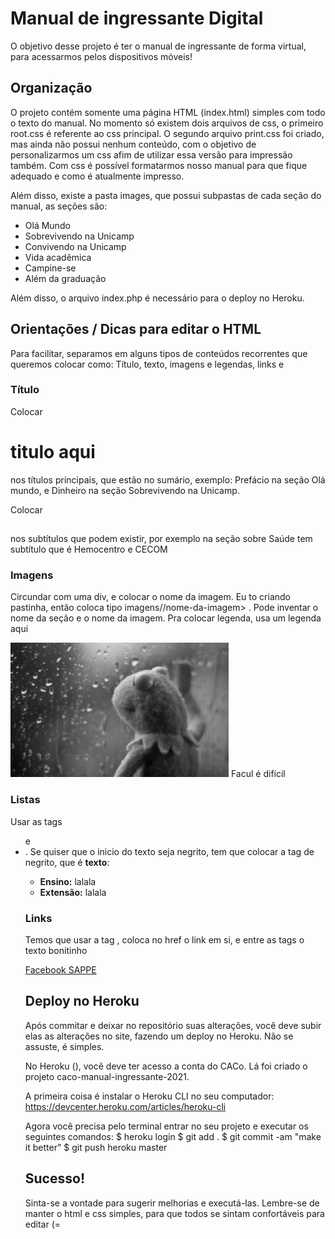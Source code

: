 # Manual de ingressante Digital

O objetivo desse projeto é ter o manual de ingressante de forma virtual, para acessarmos pelos dispositivos móveis!


## Organização
O projeto contém somente uma página HTML (index.html) simples com todo o texto do manual. No momento só existem dois arquivos de css, o primeiro root.css é referente ao css principal. O segundo arquivo print.css foi criado, mas ainda não possui nenhum conteúdo, com o objetivo de personalizarmos um css afim de utilizar essa versão para impressão também. Com css é possível formatarmos nosso manual para que fique adequado e como é atualmente impresso.

Além disso, existe a pasta images, que possui subpastas de cada seção do manual, as seções são:
* Olá Mundo
* Sobrevivendo na Unicamp
* Convivendo na Unicamp
* Vida acadêmica
* Campine-se
* Além da graduação

Além disso, o arquivo index.php é necessário para o deploy no Heroku.

## Orientações / Dicas para editar o HTML
Para facilitar, separamos em alguns tipos de conteúdos recorrentes que queremos colocar como: Título, texto, imagens e legendas, links e


### Título
Colocar <h1>titulo aqui</h1> nos títulos principais, que estão no sumário, exemplo: Prefácio na seção Olá mundo, e Dinheiro na seção Sobrevivendo na Unicamp.

Colocar <h2></h2> nos subtítulos que podem existir, por exemplo na seção sobre Saúde tem subtítulo que é Hemocentro e CECOM


### Imagens
Circundar com uma div, e colocar o nome da imagem. Eu to criando pastinha, então coloca tipo imagens/<nome-da-sua-secao>/nome-da-imagem> . Pode inventar o nome da seção e o nome da imagem. Pra colocar legenda, usa um <span> legenda aqui </span>

<div>
<img  src="images/sobrevivendo-unicamp/caco-reflexivo.jpeg"/>
<span> Facul é difícil </span>
</div>

### Listas
Usar as tags <ul> e <li>. Se quiser que o inicio do texto seja negrito, tem que colocar a tag de negrito, que é <b>texto</b>:

<ul>
<li><b>Ensino:</b> lalala </li>
<li><b>Extensão:</b> lalala </li>
</ul>


### Links
Temos que usar a tag <a>, coloca no href o link em si, e entre as tags o texto bonitinho

<a href="https://www.facebook.com/SAPPE-Unicamp-112906617163477" > Facebook SAPPE</a>


## Deploy no Heroku
Após commitar e deixar no repositório suas alterações, você deve subir elas as alterações no site, fazendo um deploy no Heroku. Não se assuste, é simples.

No Heroku (), você deve ter acesso a conta do CACo. Lá foi criado o projeto caco-manual-ingressante-2021.

A primeira coisa é instalar o Heroku CLI no seu computador: https://devcenter.heroku.com/articles/heroku-cli

Agora você precisa pelo terminal entrar no seu projeto e executar os seguintes comandos:
$ heroku login
$ git add .
$ git commit -am "make it better"
$ git push heroku master


## Sucesso!
Sinta-se a vontade para sugerir melhorias e executá-las. Lembre-se de manter o html e css simples, para que todos se sintam confortáveis para editar (=

